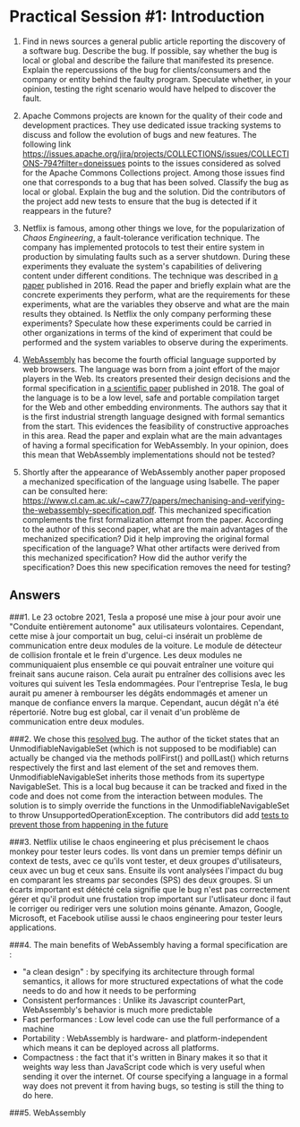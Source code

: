 # Practical Session #1: Introduction

1. Find in news sources a general public article reporting the discovery of a software bug. Describe the bug. If possible, say whether the bug is local or global and describe the failure that manifested its presence. Explain the repercussions of the bug for clients/consumers and the company or entity behind the faulty program. Speculate whether, in your opinion, testing the right scenario would have helped to discover the fault.

2. Apache Commons projects are known for the quality of their code and development practices. They use dedicated issue tracking systems to discuss and follow the evolution of bugs and new features. The following link https://issues.apache.org/jira/projects/COLLECTIONS/issues/COLLECTIONS-794?filter=doneissues points to the issues considered as solved for the Apache Commons Collections project. Among those issues find one that corresponds to a bug that has been solved. Classify the bug as local or global. Explain the bug and the solution. Did the contributors of the project add new tests to ensure that the bug is detected if it reappears in the future?

3. Netflix is famous, among other things we love, for the popularization of *Chaos Engineering*, a fault-tolerance verification technique. The company has implemented protocols to test their entire system in production by simulating faults such as a server shutdown. During these experiments they evaluate the system's capabilities of delivering content under different conditions. The technique was described in [a paper](https://arxiv.org/ftp/arxiv/papers/1702/1702.05843.pdf) published in 2016. Read the paper and briefly explain what are the concrete experiments they perform, what are the requirements for these experiments, what are the variables they observe and what are the main results they obtained. Is Netflix the only company performing these experiments? Speculate how these experiments could be carried in other organizations in terms of the kind of experiment that could be performed and the system variables to observe during the experiments.

4. [WebAssembly](https://webassembly.org/) has become the fourth official language supported by web browsers. The language was born from a joint effort of the major players in the Web. Its creators presented their design decisions and the formal specification in [a scientific paper](https://people.mpi-sws.org/~rossberg/papers/Haas,%20Rossberg,%20Schuff,%20Titzer,%20Gohman,%20Wagner,%20Zakai,%20Bastien,%20Holman%20-%20Bringing%20the%20Web%20up%20to%20Speed%20with%20WebAssembly.pdf) published in 2018. The goal of the language is to be a low level, safe and portable compilation target for the Web and other embedding environments. The authors say that it is the first industrial strength language designed with formal semantics from the start. This evidences the feasibility of constructive approaches in this area. Read the paper and explain what are the main advantages of having a formal specification for WebAssembly. In your opinion, does this mean that WebAssembly implementations should not be tested? 

5.  Shortly after the appearance of WebAssembly another paper proposed a mechanized specification of the language using Isabelle. The paper can be consulted here: https://www.cl.cam.ac.uk/~caw77/papers/mechanising-and-verifying-the-webassembly-specification.pdf. This mechanized specification complements the first formalization attempt from the paper. According to the author of this second paper, what are the main advantages of the mechanized specification? Did it help improving the original formal specification of the language? What other artifacts were derived from this mechanized specification? How did the author verify the specification? Does this new specification removes the need for testing?

## Answers

###1. 
Le 23 octobre 2021, Tesla a proposé une mise à jour pour avoir une "Conduite entièrement autonome" aux utilisateurs volontaires. Cependant, cette mise à jour comportait un bug, celui-ci insérait un problème de communication entre deux modules de la voiture. Le module de détecteur de collision frontale et le frein d'urgence. Les deux modules ne communiquaient plus ensemble ce qui pouvait entraîner une voiture qui freinait sans aucune raison. Cela aurait pu entraîner des collisions avec les voitures qui suivent les Tesla endommagées. Pour l'entreprise Tesla, le bug aurait pu amener à rembourser les dégâts endommagés et amener un manque de confiance envers la marque. Cependant, aucun dégât n'a été répertorié. Notre bug est global, car il venait d'un problème de communication entre deux modules.   

###2. 
We chose this [resolved bug](https://issues.apache.org/jira/projects/COLLECTIONS/issues/COLLECTIONS-799?filter=doneissues).  The author of the ticket states that an UnmodifiableNavigableSet (which is not supposed to be modifiable) can actually be changed via the methods pollFirst() and pollLast() which returns respectively the first and last element of the set and removes them. UnmodifiableNavigableSet inherits those methods from its supertype NavigableSet. This is a local bug because it can be tracked and fixed in the code and does not come from the interaction between modules. The solution is to simply override the functions in the UnmodifiableNavigableSet to throw UnsupportedOperationException. The contributors did add [tests to prevent those from happening in the future](https://github.com/apache/commons-collections/pull/250/commits/241ca64b5f469cc0e4c629a411c7b52128c2acb9)

###3. 
Netflix utilise le chaos engineering et plus précisement le chaos monkey pour tester leurs codes. Ils vont dans un premier temps définir un context de tests, avec ce qu'ils vont tester, et deux groupes d'utilisateurs, ceux avec un bug et ceux sans. Ensuite ils vont analysées l'impact du bug en comparant les streams par secondes (SPS) des deux groupes. Si un écarts important est détécté cela signifie que le bug n'est pas correctement gérer et qu'il produit une frustation trop important sur l'utlisateur donc il faut le corriger ou rediriger vers une solution moins génante. Amazon, Google, Microsoft, et Facebook utilise aussi le chaos engineering pour tester leurs applications. 

###4. 
The main benefits of WebAssembly having a formal specification are :
   - "a clean design" : by specifying its architecture through formal semantics, it allows for more structured expectations of what the code needs to do and how it needs to be performing
   - Consistent performances : Unlike its Javascript counterPart, WebAssembly's behavior is much more predictable
   - Fast performances : Low level code can use the full performance of a machine
   - Portability : WebAssembly is hardware- and platform-independent which means it can be deployed across all platforms.
   - Compactness : the fact that it's written in Binary makes it so that it weights way less than JavaScript code which is very useful when sending it over the internet.
Of course specifying a language in a formal way does not prevent it from having bugs, so testing is still the thing to do here.

###5.
WebAssembly 